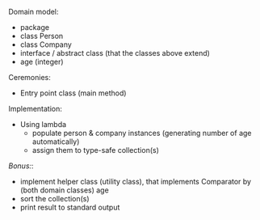 Domain model:
* package
* class Person
* class Company
* interface / abstract class (that the classes above extend)
* age (integer)


Ceremonies:
* Entry point class (main method)

Implementation:
* Using lambda
    * populate person & company instances (generating number of age automatically)
    * assign them to type-safe collection(s)

<i>Bonus:</i>:
* implement helper class (utility class), that implements Comparator by (both domain classes) age
* sort the collection(s)
* print result to standard output
